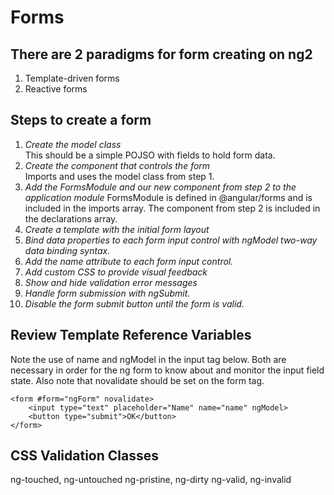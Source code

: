 # Forms

## There are 2 paradigms for form creating on ng2
1. Template-driven forms
2. Reactive forms


## Steps to create a form
1. *Create the model class*  
   This should be a simple POJSO with fields to hold form data.
2. *Create the component that controls the form*  
   Imports and uses the model class from step 1.
3. *Add the FormsModule and our new component from step 2 to the
   application module*
   FormsModule is defined in @angular/forms and is included in the
   imports array.
   The component from step 2 is included in the declarations array.
3. *Create a template with the initial form layout*  
4. *Bind data properties to each form input control with ngModel
   two-way data binding syntax.*
5. *Add the name attribute to each form input control.*
6. *Add custom CSS to provide visual feedback*
7. *Show and hide validation error messages*
8. *Handle form submission with ngSubmit.*
9. *Disable the form submit button until the form is valid.*


## Review Template Reference Variables


Note the use of name and ngModel in the input tag below. Both are
necessary in order for the ng form to know about and monitor the input
field state. Also note that novalidate should be set on the form tag.

```
<form #form="ngForm" novalidate>
	<input type="text" placeholder="Name" name="name" ngModel>
	<button type="submit">OK</button>
</form>
```

## CSS Validation Classes
ng-touched, ng-untouched
ng-pristine, ng-dirty
ng-valid, ng-invalid
